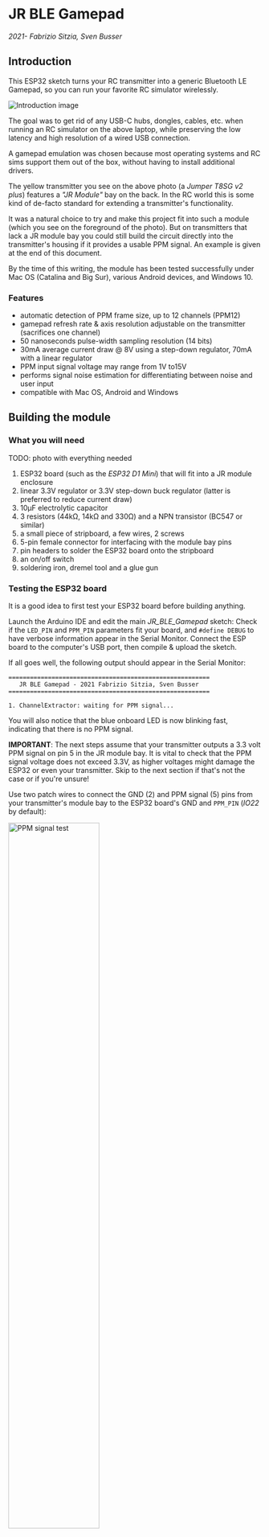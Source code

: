 # JR BLE Gamepad
*2021- Fabrizio Sitzia, Sven Busser*

## Introduction

This ESP32 sketch turns your RC transmitter into a generic Bluetooth LE Gamepad, so you can run your favorite RC simulator wirelessly.

![Introduction image](data/images/intro.jpg)

The goal was to get rid of any USB-C hubs, dongles, cables, etc. when running an RC simulator on the above laptop, while preserving the low latency and high resolution of a wired USB connection.

A gamepad emulation was chosen because most operating systems and RC sims support them out of the box, without having to install additional drivers.

The yellow transmitter you see on the above photo (a *Jumper T8SG v2 plus*) features a *"JR Module"* bay on the back. In the RC world this is some kind of de-facto standard for extending a transmitter's functionality.

It was a natural choice to try and make this project fit into such a module (which you see on the foreground of the photo). But on transmitters that lack a JR module bay you could still build the circuit directly into the transmitter's housing if it provides a usable PPM signal. An example is given at the end of this document.

By the time of this writing, the module has been tested successfully under Mac OS (Catalina and Big Sur), various Android devices, and Windows 10.

### Features

- automatic detection of PPM frame size, up to 12 channels (PPM12)
- gamepad refresh rate & axis resolution adjustable on the transmitter (sacrifices one channel)
- 50 nanoseconds pulse-width sampling resolution (14 bits)
- 30mA average current draw @ 8V using a step-down regulator, 70mA with a linear regulator
- PPM input signal voltage may range from 1V to15V
- performs signal noise estimation for differentiating between noise and user input
- compatible with Mac OS, Android and Windows




## Building the module

### What you will need

TODO: photo with everything needed

1. ESP32 board  (such as the *ESP32 D1 Mini*) that will fit into a JR module enclosure
2. linear 3.3V regulator or 3.3V step-down buck regulator (latter is preferred to reduce current draw)
3. 10µF electrolytic capacitor
4. 3 resistors (44kΩ, 14kΩ and 330Ω) and a NPN transistor (BC547 or similar)
5. a small piece of stripboard, a few wires, 2 screws
6. 5-pin female connector for interfacing with the module bay pins
7. pin headers to solder the ESP32 board onto the stripboard
8. an on/off switch
9. soldering iron, dremel tool and a glue gun

### Testing the ESP32 board

It is a good idea to first test your ESP32 board before building anything.

Launch the Arduino IDE and edit the main *JR_BLE_Gamepad* sketch: Check if the `LED_PIN` and `PPM_PIN` parameters fit your board, and `#define DEBUG` to have  verbose information appear in the Serial Monitor. Connect the ESP board to the computer's USB port, then compile & upload the sketch.

If all goes well, the following output should appear in the Serial Monitor:

	========================================================
	   JR BLE Gamepad - 2021 Fabrizio Sitzia, Sven Busser   
	========================================================
	
	1. ChannelExtractor: waiting for PPM signal...

You will also notice that the blue onboard LED is now blinking fast, indicating that there is no PPM signal.

**IMPORTANT**: The next steps assume that your transmitter outputs a 3.3 volt PPM signal on pin 5 in the JR module bay.
It is vital to check that the PPM signal voltage does not exceed 3.3V, as higher voltages might damage the ESP32 or even your transmitter. Skip to the next section if that's not the case or if you're unsure!

Use two patch wires to connect the GND (2) and PPM signal (5) pins from your transmitter's module bay to the ESP32 board's GND and `PPM_PIN` (*IO22* by default):

<img alt="PPM signal test" src="data/images/ppm_test.jpg" width="60%">

Configure your transmitter to output a PPM signal.

As soon as a PPM signal is detected you should see something like this appearing in the monitor log:

	2. NoiseEstimator: sampling noise...
	   Diff : 1 1 21 21 21 21 
	   Noise threshold (max) = 25
	
	3. GamepadRefresh: axisCount = 6
	   No refresh rate channel: using REFRESH_RATE_DEFAULT = -25
	   Negative refresh rate --> 8-bit gamepad (compatibility mode) @ 25 Hz
	   Waiting for Bluetooth connection...

*Note: Ignore the "rmt error" appearing immediately after this. BLE initialization interferes with RMT, causing a glitch!*

You will notice that the blue LED is now blinking slowly, indicating that there is no Bluetooth connection.

Open the Bluetooth settings on your computer. You should see a device called *JR Gamepad 8*.
Pair the device, and if all goes well the onboard LED will turn a steady blue, and a stream of axis values will appear in the serial monitor:

	-62 -65 196 196 -11468 32767 / 25 Hz
	-65 -127 131 196 -11468 32767 / 25 Hz
	-62 -131 196 262 -11468 32767 / 25 Hz
	-62 -65 196 196 -11468 32767 / 25 Hz
	-65 -65 196 196 -11468 32767 / 25 Hz
	-131 -65 196 196 -11465 32767 / 25 Hz
	-65 -65 196 262 -11468 32767 / 25 Hz
	-65 -65 199 262 -11468 32767 / 25 Hz
	-65 -65 134 196 -11468 32767 / 25 Hz

Those values appear at a slow rate when you are not touching the transmitter's sticks. But as soon as you wiggle the sticks it will jump to the specified refresh rate (25 Hz)

Go ahead and try your RC simulator now ;-)


### Building the circuit on a breadboard

Now build up the following circuit on a breadboard:

![schematic](data/images/schematic.png)
The real thing should look a bit like the photo below.

**IMPORTANT**: Never plug in the USB connector when the ESP32 board is being powered by another power source (such as the battery on the photo), as this could damage your board or your computer's USB port!

![breadboard](data/images/breadboard.jpg)

The purpose of the transistor circuit is to shift a wide range of input PPM signal voltages down or up to 3.3V.

If you had to skip the PPM test in the previous section, you may perform it safely now.


### Soldering the circuit on a stripboard

Those instructions assume that the stripboard circuit is intended to be fit into a Jumper-style "DIY box" that you can either order online, or 3D-print using the model included in this project.

Prepare a piece of stripboard with the following dimensions:

TODO



## Usage & Fine-tuning

The default parameters of this sketch are tuned for maximum compatibility with gamepad drivers, not for maximum performance!

They force a fixed 6-axis gamepad with low resolution (8 bit) and a 25Hz refresh rate. Your transmitter can do a lot better than that!

You should therefore modify the *Configurable parameters* in the main `JR_BLE_Gamepad` sketch, as explained in this section.

### Number of channels vs number of gamepads

A standard PPM signal contains 8 channels, which have to be mapped to gamepad axes.

Generic gamepad drivers however support at most 6 axes per gamepad: 4 analog stick axes plus 2 analog trigger buttons.

Therefore, if more than 6 channels are required, they are mapped to a second gamepad. But some gamepad drivers (most notably Android) have trouble dealing with dual gamepad configurations, which is why the default setting is to limit the number of axes to 6.

Another issue with dual gamepad configurations is their support by RC simulators: Even if the gamepad driver properly recognizes two gamepads, your sim may only support a single one.

> The `FORCE_CHANNEL_COUNT` parameter is set to 6 by default, forcing a single gamepad configuration regardless of the number of channels available in the PPM signal.
>
> If you want to use all the PPM channels, then set the `FORCE_CHANNEL_COUNT` parameter to 0 (zero).

### 7-, 8-, 15- and 16-bit axis resolutions

8-bit axis resolution is the norm for your average gamepad that does not feature the high-precision gimbals found in a good RC transmitter.

The USB HID standard (it's the same for Bluetooth) allows specifying 16-bit resolution axes, but not every gamepad driver supports this, which is why the default resolution is 8-bit.

Actually the default resolution is more like 7-bit due to a workaround for a Unity bug under Windows (only positive axis values are used when the workaround is enabled, halving the resolution!)

> 8-bit resolution is selected by setting a negative gamepad refresh rate value.
> 16-bit resolution is selected by setting a positive gamepad refresh rate value.
>
> By default `REFRESH_RATE_DEFAULT` is set to -25, resulting in a 25 Hz gamepad refresh rate with 8-bit axis resolution. You can change this value of course, but a more flexible way is to use a refresh rate channel. (Read on!)
>
> If you do not intend to run RC simulators under Windows, you should disable the Unity bug workaround by setting `UNITY_BUG_WORKAROUND` to 0 (zero)
> The effect of the workaround is that only positive axis values are used instead of the full negative to positive value range, thus effectively cutting the axis resolution in half!
>
> While this has no impact in 16-bit mode (pulse-width sampling resolution is effectively 14-bit) the difference is noticeable in 8-bit *compatibility* mode!

The gamepad refresh rate specifies how often position updates are sent to the computer.

This is a critical setting that varies a lot among gamepad driver implementations: Too low a value and the sticks will feel unresponsive, too high a value and the gamepad driver will have trouble keeping up with the position updates, resulting in stuttering or extreme lag.

You should strive for the highest possible refresh rate that will not overwhelm your gamepad driver.

### The refresh rate channel

The idea behind a refresh rate channel is to use one of the PPM channels to set the gamepad refresh rate.

This will sacrifice one channel, but it will give you a lot more flexibility as you can select 8-bit or 16-bit axis resolution and set the gamepad refresh rate on the fly from your RC transmitter, without having to edit the configuration parameters and re-flash the ESP32 board!

> Set `REFRESH_RATE_CHANNEL` to the number of the channel (1 to max. number of PPM channels) that you want to use as the refresh rate channel.
> Note that the availability of a refresh rate channel overrides `REFRESH_RATE_DEFAULT`.
>
> If you do not want to use a refresh rate channel then set `REFRESH_RATE_CHANNEL` to 0 (zero).

### Gamepad modes

The gamepad refresh rate can be changed on the fly, for example by mapping the refresh rate channel to a rotary knob on your transmitter, or by mapping discrete channel values to different switch positions.

Switching between 8- and 16-bit axis resolutions and between single and dual gamepad modes however affects the structure of the data that is sent via Bluetooth. This means that the module has to be restarted in order for a mode switch to take effect. You may also have to un-pair & re-pair it with the computer!

There are 4 gamepad modes in total:

| Bluetooth name  | Res / #ch | Comment                                                 |
| --------------- | ------------------------------------------------------------ | ------------------------------------------------------------ |
| JR Gamepad 8    | 8-bit / 6 | *Compatibility* mode<br />Necessary on some Android devices. |
| JR Gamepad 16   | 16-bit / 6 | *High-resolution* mode<br />This is the best performance mode. |
| JR Gamepad 2x8  | 8-bit / 12 | Use only if you're stuck with 8-bit and need more than 6 channels. |
| JR Gamepad 2x16 | 16-bit / 12 | The preferred choice if you need more than 6 channels. |
| JR Gamepad 7 | 7-bit / 6 | Same as the above modes with the Unity bug enabled:<br />Resolution is cut in half! |
| JR Gamepad 15 | 15-bit / 6 |  |
| JR Gamepad 2x7 | 7-bit / 12 |  |
| JR Gamepad 2x15 | 15-bit / 12 |  |

### PPM frame size

A standard 8-channel PPM frame has a length of 22.5 milliseconds, which means that channel values are updated at a 44 Hz rate.

You can improve on this if your transmitter allows you to tweak the PPM signal settings: Only include the channels that you really need, and set a PPM frame size that you calculate using the following formula:

​	*`number of channels * 2 ms + 2.6 ms = frame size in milliseconds`*

The 2.6 ms in the above formula is the minimum sync pulse length plus a little margin (...this sketch allows for shorter sync pulses than the standard 4.6 ms)

As an example, if you only need 6 channels you will get:

​	`6 * 2 ms + 2.6 ms = 14.6 ms`

This equates to a 68 Hz update rate, which is quite an improvement over 44 Hz!

You could reduce the frame size even further by using non-standard channel pulse-widths and a shorter sync pulse length, but this will render the module incompatible with standard PPM signals.

On transmitters runninng the open-source *DeviationTX* firmware, the PPM protocol and the number of channels is configured in the *Model setup* page:

<img src="data/images/num_channels.jpg" width="50%" alt="Number of PPM channels">

The frame size is defined in the PPM protocol's settings page:

<img src="data/images/frame_size.jpg" width="50%" alt="PPM frame size">

On *DeviationTX* the delta pulse width is set to 400 microseconds by default. Set it to 500 to use the full sampling resolution of this sketch.

### The author's settings

The author's module is configured with `FORCE_CHANNEL_COUNT` set to 0 (zero) and `REFRESH_RATE_CHANNEL` set to 6.

This gives more flexibility when running different RC simulators on different systems: *CGM Next* helicopter sim on Mac OS, *FPV Freerider* quadcopter sim on Mac OS, and the *PicaSim* glider simulation on Android.

Six channels are sufficient for all those simulators and they are mapped as follows:

- The first 4 are used for the stick axes (aileron, elevator, throttle and rudder)
- The 5th channel is used to map additional functions that are put on switches, such as selecting different flight conditions, autorotation, retracting landing gear, etc.
- And the 6th is used as the refresh rate channel.

The Macbook runs at the 100 Hz maximum refresh rate (...because it can ;-)

But different refresh rates and modes have to be used on the Android devices: The *Bqeel Y4 Max* TV box only works reliably in 8-bit mode up to 25 Hz, while the *Blackview Tab 8* tablet works fine in 16-bit mode up to 80 Hz.

Different refresh rate channel values have therefore been mapped to different switch positions on the transmitter, to select the gamepad mode and refresh rate that best fits a particular system.



## Transmitters lacking a module bay

Transmitters that lack a JR module bay can still be turned into a Bluetooth gamepad. The only condition is that they have to provide a usable PPM signal!

The XK X6 that came bundled with the small helicopter that you see along it in the photo, is such a transmitter:

<img src="data/images/X6_front.jpg" width="80%" alt="X6 front view">

It lacks a module bay, but it does feature a "trainer port" on the back, which typically carries a standard PPM signal:

<img src="data/images/X6_rear.jpg" width="80%" alt="X6 rear view">

The best way to find out is to open the transmitter and to actually measure the trainer port signal with an oscilloscope:

<img src="data/images/X6_PPM.jpg" width="80%" alt="X6 PPM signal">

And effectively, it turns out to be a standard 8-channel PPM signal with 3.3V amplitude: That signal can be fed directly to an ESP32 input pin - no voltage level-shifting required!

The ESP32 has to be powered with a 3.3V source. You could of course use a separate voltage regulator that you feed from the transmitter's battery, as is done with the JR module.

But in this case, it turns out that we can use the 3.3V regulated power directly from the X6 transmitter's main board:

<img src="data/images/X6_AMS1117.jpg" width="80%" alt="X6 voltage regulator">

The X6 transmitter uses a regular AMS1117 3.3V linear voltage regulator that you can see in the center of the photo. That regulator has a 1A max current rating and the transmitter draws 150mA. It will have no problem providing an additional 30mA to the ESP32 board.

The main board features measuring pads which can conveniently be used to solder the GND, 3.3V and PPM wires to the ESP32 board. You see them marked with red circles in the above photo.



Now, as this is intended as a proof-of-concept rather than a definite build, the wires are not directly soldered to the ESP board but to a 3-pin header instead.

They are temporarily patched to the ESP32 as depicted below:

![X6_ESP32](/Users/fsit/Documents/Arduino/JR_BLE_Gamepad/data/images/X6_ESP32.jpg)

The ESP32 board has been wedged on the left side of the X6 transmitter's casing. For this temporary builld it was the best location for avoiding obstructions to the Bluetooth antenna.

A proper build should include a switch for turning Bluetooth on or off, holes in the transmitter housing for viewing the board's LEDs and accessing its USB port.



TODO: short demo video



## Credits

| To           | For                                                          |
| ------------ | ------------------------------------------------------------ |
| Sven Busser  | the design of the 3D-printed JR module case and for beta-testing on Windows 10 |
| *lemmingdev* | for the Arduino *ESP32-BLE-Gamepad* library (*JR Gamepad* borrows heavily from that code) |
| *chegewara*  | for various ESP32 BLE-related code examples                  |

